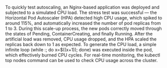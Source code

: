 To quickly test autoscaling, an Nginx-based application was deployed and subjected to a simulated CPU load. The stress test was successful — the Horizontal Pod Autoscaler (HPA) detected high CPU usage, which spiked to around 115%, and automatically increased the number of pod replicas from 1 to 3. During this scale-up process, the new pods correctly moved through the states of Pending, ContainerCreating, and finally Running. After the artificial load was removed, CPU usage dropped, and the HPA scaled the replicas back down to 1 as expected. To generate the CPU load, a simple infinite loop (while :; do x=$((x+1)); done) was executed inside the pod, which effectively burned CPU cycles. For real-time monitoring, the kubectl top nodes command can be used to check CPU usage across the cluster.
